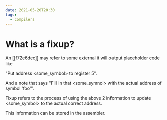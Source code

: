 ```yaml
---
date: 2021-05-20T20:30
tags: 
  - compilers
---
```


# What is a fixup?

An [[f72e6dec]] may refer to some external it will output placeholder code like

"Put address <some_symbol> to register 5".

And a note that says "Fill in that <some_symnol> with the actual address of symbol 'foo'".

Fixup refers to the process of using the above 2 information to update <some_symbol> to the actual correct address.

This information can be stored in the assembler.
